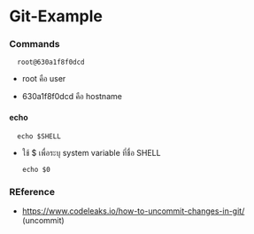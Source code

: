# Git-Example

### Commands

      root@630a1f8f0dcd 
   
- root คือ user 

- 630a1f8f0dcd คือ hostname

#### echo

      echo $SHELL
      
- ใช้ $ เพื่อระบุ system variable ที่ชื่อ SHELL

      echo $0

### REference

- https://www.codeleaks.io/how-to-uncommit-changes-in-git/ (uncommit)


